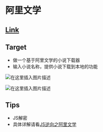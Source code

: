 ﻿# 阿里文学
## [Link](https://www.aliwx.com.cn/)
## Target 
* 做一个基于阿里文学的小说下载器
* 输入小说名称，提供小说下载到本地的功能

![在这里插入图片描述](https://github.com/librauee/Reptile/blob/master/阿里文学/download1.png#pic_center)


![在这里插入图片描述](https://github.com/librauee/Reptile/blob/master/阿里文学/download2.png#pic_center)
## Tips
* JS解密
* 具体详解请看[JS逆向之阿里文学](https://mp.weixin.qq.com/s/a-ORkG5XGSAP_-6GNilBbQ)

